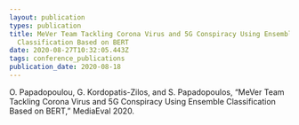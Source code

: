 ```yaml
---
layout: publication
types: publication
title: MeVer Team Tackling Corona Virus and 5G Conspiracy Using Ensemble
  Classification Based on BERT
date: 2020-08-27T10:32:05.443Z
tags: conference_publications
publication_date: 2020-08-18
---
```

<!--StartFragment-->

O. Papadopoulou, G. Kordopatis-Zilos, and S. Papadopoulos, “MeVer Team Tackling Corona Virus and 5G Conspiracy Using Ensemble Classification Based on BERT,” MediaEval 2020.

<!--EndFragment-->